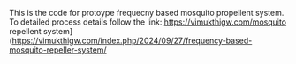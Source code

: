This is the code for protoype frequecny based mosquito propellent system.
To detailed process details follow the link:
https://vimukthigw.com/mosquito repellent system](https://vimukthigw.com/index.php/2024/09/27/frequency-based-mosquito-repeller-system/
